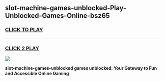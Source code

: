
## slot-machine-games-unblocked-Play-Unblocked-Games-Online-bsz65
<h3>
<a href="https://premium76.site?title=slot-machine-games-unblocked&ref=25A">CLICK TO PLAY</a></h3>
<hr>

<h3>
<a href="https://premium76.site?title=slot-machine-games-unblocked&ref=25A">CLICK 2 PLAY</a>
  
</h3>

<a href="https://premium76.site?title=slot-machine-games-unblocked&ref=25A"><img src="https://clearcache.store/games.png"></a>


**slot-machine-games-unblocked games unblocked: Your Gateway to Fun and Accessible Online Gaming**
